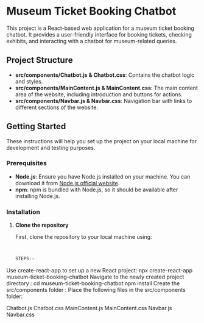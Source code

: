 # Museum Ticket Booking Chatbot

This project is a React-based web application for a museum ticket booking chatbot. It provides a user-friendly interface for booking tickets, checking exhibits, and interacting with a chatbot for museum-related queries.

## Project Structure

- **src/components/Chatbot.js & Chatbot.css**: Contains the chatbot logic and styles.
- **src/components/MainContent.js & MainContent.css**: The main content area of the website, including introduction and buttons for actions.
- **src/components/Navbar.js & Navbar.css**: Navigation bar with links to different sections of the website.

## Getting Started

These instructions will help you set up the project on your local machine for development and testing purposes.

### Prerequisites

- **Node.js**: Ensure you have Node.js installed on your machine. You can download it from [Node.js official website](https://nodejs.org/).
- **npm**: npm is bundled with Node.js, so it should be available after installing Node.js.

### Installation

1. **Clone the repository**

   First, clone the repository to your local machine using:

   ```bash


   STEPS:-                                                                                                                                                                                                                     Create React App

Use create-react-app to set up a new React project: npx create-react-app museum-ticket-booking-chatbot
Navigate to the newly created project directory : cd museum-ticket-booking-chatbot
npm install
Create the src/components folder : Place the following files in the src/components folder:

Chatbot.js
Chatbot.css
MainContent.js
MainContent.css
Navbar.js
Navbar.css

